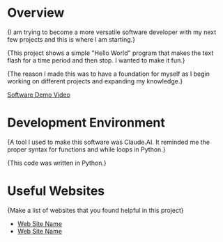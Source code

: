 # Overview

{I am trying to become a more versatile software developer with my next few projects and this is where I am starting.}

{This project shows a simple "Hello World" program that makes the text flash for a time period and then stop. I wanted to make it fun.}

{The reason I made this was to have a foundation for myself as I begin working on different projects and expanding my knowledge.}

[Software Demo Video](https://youtu.be/Iwa-cBVvLQU)

# Development Environment

{A tool I used to make this software was Claude.AI. It reminded me the proper syntax for functions and while loops in Python.}

{This code was written in Python.}

# Useful Websites

{Make a list of websites that you found helpful in this project}
* [Web Site Name](https://www.learnpython.org/en/Hello,_World!)
* [Web Site Name](https://claude.ai/chat/)
